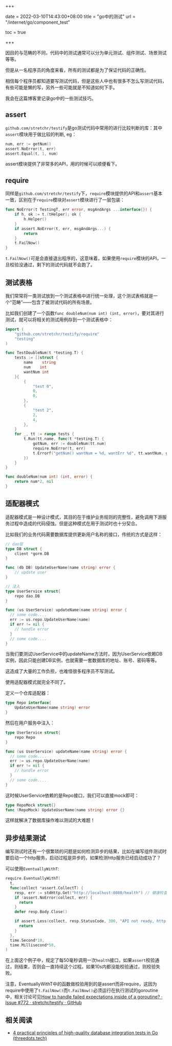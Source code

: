 +++

date = 2022-03-10T14:43:00+08:00
title = "go中的测试"
url = "/internet/go/component_test"

toc = true

+++

因目的与范畴的不同，代码中的测试通常可以分为单元测试、组件测试、场景测试等等。

但是从一名程序员的角度来看，所有的测试都是为了保证代码的正确性。

相信每个程序员都知道要写测试代码，但是这些人中也有很多不怎么写测试代码，有些可能是懒的写，另外一些可能就是不知道如何下手。

我会在这篇博客里记录go中的一些测试技巧。

## assert

`github.com/stretchr/testify`是go测试代码中常用的进行比较判断的库：其中`assert`模块用于做比较的判断, eg：

```go
num, err := getNum()
assert.NoError(t, err)
assert.Equal(t, 1, num)
```

assert模块提供了非常多的API，用的时候可以顺便看下。

## require

同样是`github.com/stretchr/testify`下，`require`模块提供的API和`assert`基本一致，区别在于`require`模块对`assert`模块进行了一层包装：

```go
func NoError(t TestingT, err error, msgAndArgs ...interface{}) {
	if h, ok := t.(tHelper); ok {
		h.Helper()
	}
	if assert.NoError(t, err, msgAndArgs...) {
		return
	}
	t.FailNow()
}
```

`t.FailNow()`可是会直接退出程序的，这意味着，如果使用`require`模块的API，一旦校验没通过，剩下的测试代码就不会跑了。

## 测试表格

我们常常将一类测试放到一个测试表格中进行统一处理，这个测试表格就是一个“范畴”——包含了被测试代码的所有场景。

比如我们创建了一个函数`func doubleNum(num int) (int, error)`，要对其进行测试，就可以将相关的测试用例存到一个测试表格中：

```go
import (
	"github.com/stretchr/testify/require"
	"testing"
)

func TestDoubleNum(t *testing.T) {
	tests := []struct {
		name    string
		num    int
		wantNum int
	}{
		{
			"test 0",
			0,
			0,
		},
		{
			"test 2",
			2,
			4,
		},
	}
	for _, tt := range tests {
		t.Run(tt.name, func(t *testing.T) {
			gotNum, err := doubleNum(tt.num)
			require.NoError(t, err)
			t.Errorf("getNum() wantNum = %d, wantErr %d", tt.wantNum, gotNum)
		})
	}
}

func doubleNum(num int) (int, error) {
	return num*2, nil
}
```

## 适配器模式

适配器模式是一种设计模式，其目的在于维护业务规则的完整性，避免调用下游服务过程中造成的代码侵蚀。但是这种模式在用于测试时也十分契合。

比如我们的业务代码需要数据库提供更新用户名称的接口，传统的方式是这样：

```go
// dao层
type DB struct {
	client *gorm.DB
}

func (db DB) UpdateUserName(name string) error {
	// update user
}

// 注入
type UserService struct{
	repo dao.DB
}

func (us UserService) updateName(name string) error {
  // some code....
  err := us.repo.UpdateUserName(name)
  if err != nil {
    // handle error
  }
  // some code....
}
```

当我们要测试UserService中的updateName方法时，因为UserService依赖DB实例，因此只能创建DB实例，也就需要一套数据库的地址、账号、密码等等。

这造成了大量的工作负担，也难怪很多程序员不写测试。

使用适配器模式就完全不同了。

定义一个仓库适配器：

```go
type Repo interface{
	UpdateUserName(name string) error
}
```

然后在用户服务中注入：

```go
type UserService struct{
	repo Repo
}

func (us UserService) updateName(name string) error {
  // some code....
  err := us.repo.UpdateUserName(name)
  if err != nil {
    // handle error
  }
  // some code....
}
```

这时候UserService依赖的是Repo接口，我们可以直接mock即可：

```go
type RepoMock struct{}
func (RepoMock) UpdateUserName(name string) error {}
```

这样就解决了数据库操作难以测试的大难题！

## 异步结果测试

编写测试时还有一个很繁琐的问题是如何检测异步的结果，比如在编写组件测试时要启动一个http服务，启动过程是异步的，如果检测http服务已经启动成功了？

可以使用`EventuallyWithT`:

```go
require.EventuallyWithT(
  t,
  func(collect *assert.CollectT) {
    resp, err := stdHttp.Get("http://localhost:8080/health") // 健康检查接口
    if !assert.NoError(collect, err) {
      return
    }
    defer resp.Body.Close()

    if assert.Less(collect, resp.StatusCode, 300, "API not ready, http status: %d", resp.StatusCode) {
      return
    }
  },
  time.Second*10,
  time.Millisecond*50,
)
```

在上面这个例子中，规定了每50毫秒调用一次`health`接口，如果`assert`校验通过，则结束，否则会一直持续这个过程。如果10s内都没能校验通过，则校验失败。

注意，EventuallyWithT中的函数做校验用到的是assert而非require，这因为require中使用了`t.FailNow()`而`t.FailNow()`必须运行在执行测试的goroutine中，相关讨论可见[How to handle failed expectations inside of a goroutine? · Issue #772 · stretchr/testify · GitHub](https://github.com/stretchr/testify/issues/772#)





## 相关阅读

- [4 practical principles of high-quality database integration tests in Go (threedots.tech)](https://threedots.tech/post/database-integration-testing/)

